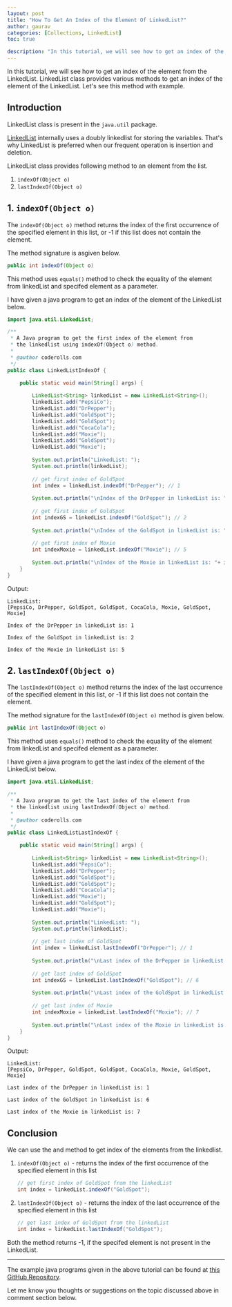 ```yaml
---
layout: post
title: "How To Get An Index of the Element Of LinkedList?"
author: gaurav
categories: [Collections, LinkedList]
toc: true

description: "In this tutorial, we will see how to get an index of the element of the LinkedList. LinkedList class provides various methods to get an index of the element of the LinkedList. Let's see this method with example."
---
```


In this tutorial, we will see how to get an index of the element from the LinkedList. LinkedList class provides various methods to get an index of the element of the LinkedList. Let's see this method with example.

## Introduction

LinkedList class is present in the `java.util` package.

[LinkedList](https:/coderolls.com/linkedlist-in-java/) internally uses a doubly linkedlist for storing the variables. That's why LinkedList is preferred when our frequent operation is insertion and deletion.

LinkedList class provides following method to an element from the list.

1. `indexOf(Object o)`
2. `lastIndexOf(Object o)`

## 1. `indexOf(Object o)`

The `indexOf(Object o)` method returns the index of the first occurrence of the specified element in this list, or -1 if this list does not contain the element.

The method signature is asgiven below.

```java
public int indexOf(Object o)
```

This method uses `equals()` method to check the equality of the element from linkedList and specifed element as a parameter.

I have given a java program to get an index of the element of the LinkedList below.

```java
import java.util.LinkedList;

/**
 * A Java program to get the first index of the element from
 * the linkedlist using indexOf(Object o) method.
 * 
 * @author coderolls.com
 */
public class LinkedListIndexOf {

	public static void main(String[] args) {
		
		LinkedList<String> linkedList = new LinkedList<String>();
		linkedList.add("PepsiCo");
		linkedList.add("DrPepper");
		linkedList.add("GoldSpot");
		linkedList.add("GoldSpot");
		linkedList.add("CocaCola");
		linkedList.add("Moxie");
		linkedList.add("GoldSpot");
		linkedList.add("Moxie");
		
		System.out.println("LinkedList: ");
		System.out.println(linkedList);
		
		// get first index of GoldSpot
		int index = linkedList.indexOf("DrPepper"); // 1
		
		System.out.println("\nIndex of the DrPepper in linkedList is: "+ index);
		
		// get first index of GoldSpot
		int indexGS = linkedList.indexOf("GoldSpot"); // 2
		
		System.out.println("\nIndex of the GoldSpot in linkedList is: "+ indexGS);
		
		// get first index of Moxie
		int indexMoxie = linkedList.indexOf("Moxie"); // 5
		
		System.out.println("\nIndex of the Moxie in linkedList is: "+ indexMoxie);
	}
}
```

Output:

```
LinkedList: 
[PepsiCo, DrPepper, GoldSpot, GoldSpot, CocaCola, Moxie, GoldSpot, Moxie]

Index of the DrPepper in linkedList is: 1

Index of the GoldSpot in linkedList is: 2

Index of the Moxie in linkedList is: 5
```

## 2. `lastIndexOf(Object o)`

The `lastIndexOf(Object o)` method returns the index of the last occurrence of the specified element in this list, or -1 if this list does not contain the element.

The method signature for the `lastIndexOf(Object o)` method is given below.

```java
public int lastIndexOf(Object o)
```

This method uses `equals()` method to check the equality of the element from linkedList and specifed element as a parameter.

I have given a java program to get the last index of the element of the LinkedList below.

```java
import java.util.LinkedList;

/**
 * A Java program to get the last index of the element from
 * the linkedlist using lastIndexOf(Object o) method.
 * 
 * @author coderolls.com
 */
public class LinkedListLastIndexOf {

	public static void main(String[] args) {
		
		LinkedList<String> linkedList = new LinkedList<String>();
		linkedList.add("PepsiCo");
		linkedList.add("DrPepper");
		linkedList.add("GoldSpot");
		linkedList.add("GoldSpot");
		linkedList.add("CocaCola");
		linkedList.add("Moxie");
		linkedList.add("GoldSpot");
		linkedList.add("Moxie");
		
		System.out.println("LinkedList: ");
		System.out.println(linkedList);
		
		// get last index of GoldSpot
		int index = linkedList.lastIndexOf("DrPepper"); // 1
		
		System.out.println("\nLast index of the DrPepper in linkedList is: "+ index);
		
		// get last index of GoldSpot
		int indexGS = linkedList.lastIndexOf("GoldSpot"); // 6
		
		System.out.println("\nLast index of the GoldSpot in linkedList is: "+ indexGS);
		
		// get last index of Moxie
		int indexMoxie = linkedList.lastIndexOf("Moxie"); // 7
		
		System.out.println("\nLast index of the Moxie in linkedList is: "+ indexMoxie);
	}
}
```

Output:

```
LinkedList: 
[PepsiCo, DrPepper, GoldSpot, GoldSpot, CocaCola, Moxie, GoldSpot, Moxie]

Last index of the DrPepper in linkedList is: 1

Last index of the GoldSpot in linkedList is: 6

Last index of the Moxie in linkedList is: 7
```



## Conclusion

We can use the and method to get index of the elements from the linkedlist.

1. `indexOf(Object o)`  - returns the index of the first occurrence of the specified element in this list

   ```java
   // get first index of GoldSpot from the linkedList
   int index = linkedList.indexOf("GoldSpot");
   ```

   

2. `lastIndexOf(Object o)` - returns the index of the last occurrence of the specified element in this list

   ```java
   // get last index of GoldSpot from the linkedList
   int index = linkedList.lastIndexOf("GoldSpot");
   ```

   

Both the method returns -1, if the specifed element is not present in the LinkedList.

---

The example java programs given in the above tutorial can be found at [this GitHub Repository](https://github.com/coderolls/blogpost-coding-examples/tree/main/collections/LinkedList/get-an-index-of-element-of-linkedlist).

Let me know you thoughts or suggestions on the topic discussed above in comment section below.

